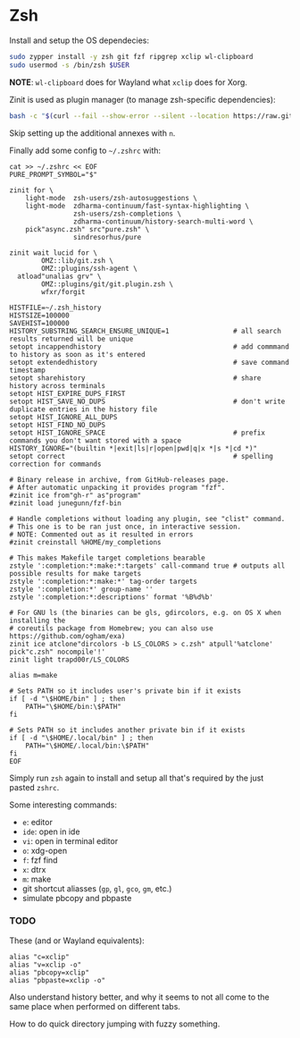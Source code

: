 # Zsh

Install and setup the OS dependecies:

```bash
sudo zypper install -y zsh git fzf ripgrep xclip wl-clipboard
sudo usermod -s /bin/zsh $USER
```

**NOTE**: `wl-clipboard` does for Wayland what `xclip` does for Xorg.

Zinit is used as plugin manager (to manage zsh-specific dependencies):

```bash
bash -c "$(curl --fail --show-error --silent --location https://raw.githubusercontent.com/zdharma-continuum/zinit/HEAD/scripts/install.sh)"
```

Skip setting up the additional annexes with `n`.

Finally add some config to `~/.zshrc` with:

```
cat >> ~/.zshrc << EOF
PURE_PROMPT_SYMBOL="$"

zinit for \
    light-mode  zsh-users/zsh-autosuggestions \
    light-mode  zdharma-continuum/fast-syntax-highlighting \
                zsh-users/zsh-completions \
                zdharma-continuum/history-search-multi-word \
    pick"async.zsh" src"pure.zsh" \
                sindresorhus/pure

zinit wait lucid for \
        OMZ::lib/git.zsh \
        OMZ::plugins/ssh-agent \
  atload"unalias grv" \
        OMZ::plugins/git/git.plugin.zsh \
        wfxr/forgit

HISTFILE=~/.zsh_history
HISTSIZE=100000
SAVEHIST=100000
HISTORY_SUBSTRING_SEARCH_ENSURE_UNIQUE=1                # all search results returned will be unique
setopt incappendhistory                                 # add commmand to history as soon as it's entered
setopt extendedhistory                                  # save command timestamp
setopt sharehistory                                     # share history across terminals
setopt HIST_EXPIRE_DUPS_FIRST
setopt HIST_SAVE_NO_DUPS                                # don't write duplicate entries in the history file
setopt HIST_IGNORE_ALL_DUPS
setopt HIST_FIND_NO_DUPS
setopt HIST_IGNORE_SPACE                                # prefix commands you don't want stored with a space
HISTORY_IGNORE="(builtin *|exit|ls|r|open|pwd|q|x *|s *|cd *)"
setopt correct                                          # spelling correction for commands

# Binary release in archive, from GitHub-releases page.
# After automatic unpacking it provides program "fzf".
#zinit ice from"gh-r" as"program"
#zinit load junegunn/fzf-bin

# Handle completions without loading any plugin, see "clist" command.
# This one is to be ran just once, in interactive session.
# NOTE: Commented out as it resulted in errors
#zinit creinstall %HOME/my_completions

# This makes Makefile target completions bearable
zstyle ':completion:*:make:*:targets' call-command true # outputs all possible results for make targets
zstyle ':completion:*:make:*' tag-order targets
zstyle ':completion:*' group-name ''
zstyle ':completion:*:descriptions' format '%B%d%b'

# For GNU ls (the binaries can be gls, gdircolors, e.g. on OS X when installing the
# coreutils package from Homebrew; you can also use https://github.com/ogham/exa)
zinit ice atclone"dircolors -b LS_COLORS > c.zsh" atpull'%atclone' pick"c.zsh" nocompile'!'
zinit light trapd00r/LS_COLORS

alias m=make

# Sets PATH so it includes user's private bin if it exists
if [ -d "\$HOME/bin" ] ; then
    PATH="\$HOME/bin:\$PATH"
fi

# Sets PATH so it includes another private bin if it exists
if [ -d "\$HOME/.local/bin" ] ; then
    PATH="\$HOME/.local/bin:\$PATH"
fi
EOF
```

Simply run `zsh` again to install and setup all that's required by the just pasted `zshrc`.

Some interesting commands:

* `e`: editor
* `ide`: open in ide
* `vi`: open in terminal editor
* `o`: xdg-open
* `f`: fzf find
* `x`: dtrx
* `m`: make
* git shortcut aliasses (`gp`, `gl`, `gco`, `gm`, etc.)
* simulate pbcopy and pbpaste


### TODO

These (and or Wayland equivalents):

```
alias "c=xclip"
alias "v=xclip -o"
alias "pbcopy=xclip"
alias "pbpaste=xclip -o"
```

Also understand history better, and why it seems to not all come to the same place when performed on different tabs.

How to do quick directory jumping with fuzzy something.
